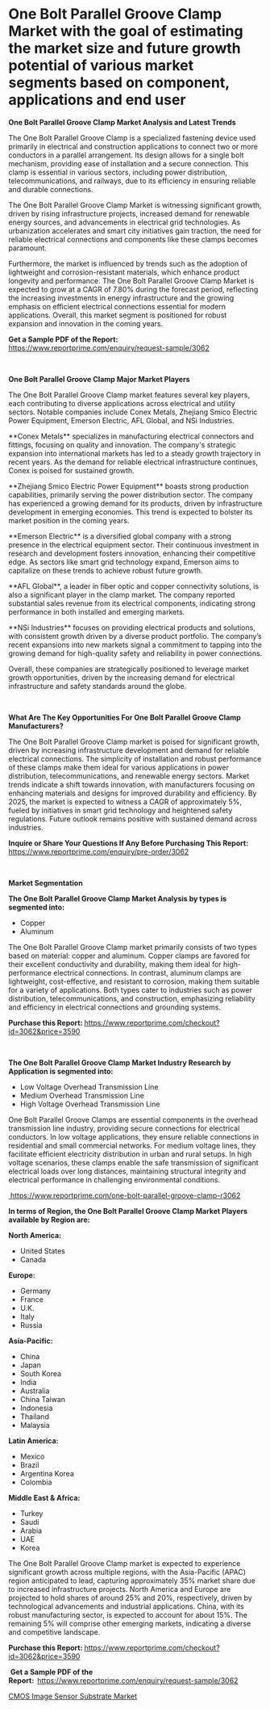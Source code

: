 <p><h1>One Bolt Parallel Groove Clamp Market with the goal of estimating the market size and future growth potential of various market segments based on component, applications and end user</h1></p><p><strong>One Bolt Parallel Groove Clamp Market Analysis and Latest Trends</strong></p>
<p><p>The One Bolt Parallel Groove Clamp is a specialized fastening device used primarily in electrical and construction applications to connect two or more conductors in a parallel arrangement. Its design allows for a single bolt mechanism, providing ease of installation and a secure connection. This clamp is essential in various sectors, including power distribution, telecommunications, and railways, due to its efficiency in ensuring reliable and durable connections.</p><p>The One Bolt Parallel Groove Clamp Market is witnessing significant growth, driven by rising infrastructure projects, increased demand for renewable energy sources, and advancements in electrical grid technologies. As urbanization accelerates and smart city initiatives gain traction, the need for reliable electrical connections and components like these clamps becomes paramount. </p><p>Furthermore, the market is influenced by trends such as the adoption of lightweight and corrosion-resistant materials, which enhance product longevity and performance. The One Bolt Parallel Groove Clamp Market is expected to grow at a CAGR of 7.80% during the forecast period, reflecting the increasing investments in energy infrastructure and the growing emphasis on efficient electrical connections essential for modern applications. Overall, this market segment is positioned for robust expansion and innovation in the coming years.</p></p>
<p><strong>Get a Sample PDF of the Report:&nbsp;</strong> <a href="https://www.reportprime.com/enquiry/request-sample/3062?utm_campaign=2111&utm_medium=2&utm_source=Github&utm_content=ia&utm_term=18032025&utm_id=one-bolt-parallel-groove-clamp">https://www.reportprime.com/enquiry/request-sample/3062</a></p>
<p>&nbsp;</p>
<p><strong>One Bolt Parallel Groove Clamp Major Market Players</strong></p>
<p><p>The One Bolt Parallel Groove Clamp market features several key players, each contributing to diverse applications across electrical and utility sectors. Notable companies include Conex Metals, Zhejiang Smico Electric Power Equipment, Emerson Electric, AFL Global, and NSi Industries.</p><p>**Conex Metals** specializes in manufacturing electrical connectors and fittings, focusing on quality and innovation. The company's strategic expansion into international markets has led to a steady growth trajectory in recent years. As the demand for reliable electrical infrastructure continues, Conex is poised for sustained growth.</p><p>**Zhejiang Smico Electric Power Equipment** boasts strong production capabilities, primarily serving the power distribution sector. The company has experienced a growing demand for its products, driven by infrastructure development in emerging economies. This trend is expected to bolster its market position in the coming years.</p><p>**Emerson Electric** is a diversified global company with a strong presence in the electrical equipment sector. Their continuous investment in research and development fosters innovation, enhancing their competitive edge. As sectors like smart grid technology expand, Emerson aims to capitalize on these trends to achieve robust future growth.</p><p>**AFL Global**, a leader in fiber optic and copper connectivity solutions, is also a significant player in the clamp market. The company reported substantial sales revenue from its electrical components, indicating strong performance in both installed and emerging markets.</p><p>**NSi Industries** focuses on providing electrical products and solutions, with consistent growth driven by a diverse product portfolio. The company’s recent expansions into new markets signal a commitment to tapping into the growing demand for high-quality safety and reliability in power connections.</p><p>Overall, these companies are strategically positioned to leverage market growth opportunities, driven by the increasing demand for electrical infrastructure and safety standards around the globe.</p></p>
<p>&nbsp;</p>
<p><strong>What Are The Key Opportunities For One Bolt Parallel Groove Clamp Manufacturers?</strong></p>
<p><p>The One Bolt Parallel Groove Clamp market is poised for significant growth, driven by increasing infrastructure development and demand for reliable electrical connections. The simplicity of installation and robust performance of these clamps make them ideal for various applications in power distribution, telecommunications, and renewable energy sectors. Market trends indicate a shift towards innovation, with manufacturers focusing on enhancing materials and designs for improved durability and efficiency. By 2025, the market is expected to witness a CAGR of approximately 5%, fueled by initiatives in smart grid technology and heightened safety regulations. Future outlook remains positive with sustained demand across industries.</p></p>
<p><strong>Inquire or Share Your Questions If Any Before Purchasing This Report:</strong> <a href="https://www.reportprime.com/enquiry/pre-order/3062?utm_campaign=2111&utm_medium=2&utm_source=Github&utm_content=ia&utm_term=18032025&utm_id=one-bolt-parallel-groove-clamp">https://www.reportprime.com/enquiry/pre-order/3062</a></p>
<p>&nbsp;</p>
<p><strong>Market Segmentation</strong></p>
<p><strong>The One Bolt Parallel Groove Clamp Market Analysis by types is segmented into:</strong></p>
<p><ul><li>Copper</li><li>Aluminum</li></ul></p>
<p><p>The One Bolt Parallel Groove Clamp market primarily consists of two types based on material: copper and aluminum. Copper clamps are favored for their excellent conductivity and durability, making them ideal for high-performance electrical connections. In contrast, aluminum clamps are lightweight, cost-effective, and resistant to corrosion, making them suitable for a variety of applications. Both types cater to industries such as power distribution, telecommunications, and construction, emphasizing reliability and efficiency in electrical connections and grounding systems.</p></p>
<p><strong>Purchase this Report:&nbsp;</strong><a href="https://www.reportprime.com/checkout?id=3062&price=3590&utm_campaign=2111&utm_medium=2&utm_source=Github&utm_content=ia&utm_term=18032025&utm_id=one-bolt-parallel-groove-clamp">https://www.reportprime.com/checkout?id=3062&price=3590</a></p>
<p>&nbsp;</p>
<p><strong>The One Bolt Parallel Groove Clamp Market Industry Research by Application is segmented into:</strong></p>
<p><ul><li>Low Voltage Overhead Transmission Line</li><li>Medium Overhead Transmission Line</li><li>High Voltage Overhead Transmission Line</li></ul></p>
<p><p>One Bolt Parallel Groove Clamps are essential components in the overhead transmission line industry, providing secure connections for electrical conductors. In low voltage applications, they ensure reliable connections in residential and small commercial networks. For medium voltage lines, they facilitate efficient electricity distribution in urban and rural setups. In high voltage scenarios, these clamps enable the safe transmission of significant electrical loads over long distances, maintaining structural integrity and electrical performance in challenging environmental conditions.</p></p>
<p><a href="https://www.reportprime.com/one-bolt-parallel-groove-clamp-r3062?utm_campaign=2111&utm_medium=2&utm_source=Github&utm_content=ia&utm_term=18032025&utm_id=one-bolt-parallel-groove-clamp">&nbsp;https://www.reportprime.com/one-bolt-parallel-groove-clamp-r3062</a></p>
<p><strong>In terms of Region, the One Bolt Parallel Groove Clamp Market Players available by Region are:</strong></p>
<p>
    <p> <strong> North America: </strong>
        <ul>
            <li>United States</li>
            <li>Canada</li>
        </ul>
        </p> 
    <p> <strong> Europe: </strong>
        <ul>
            <li>Germany</li>
            <li>France</li>
            <li>U.K.</li>
            <li>Italy</li>
            <li>Russia</li>
        </ul>
        </p> 
    <p> <strong> Asia-Pacific: </strong>
        <ul>
            <li>China</li>
            <li>Japan</li>
            <li>South Korea</li>
            <li>India</li>
            <li>Australia</li>
            <li>China Taiwan</li>
            <li>Indonesia</li>
            <li>Thailand</li>
            <li>Malaysia</li>
        </ul>
        </p> 
    <p> <strong> Latin America: </strong>
        <ul>
            <li>Mexico</li>
            <li>Brazil</li>
            <li>Argentina Korea</li>
            <li>Colombia</li>
        </ul>
        </p> 
    <p> <strong> Middle East & Africa: </strong>
        <ul>
            <li>Turkey</li>
            <li>Saudi</li>
            <li>Arabia</li>
            <li>UAE</li>
            <li>Korea</li>
        </ul>
    </p>
    </p>
<p><p>The One Bolt Parallel Groove Clamp market is expected to experience significant growth across multiple regions, with the Asia-Pacific (APAC) region anticipated to lead, capturing approximately 35% market share due to increased infrastructure projects. North America and Europe are projected to hold shares of around 25% and 20%, respectively, driven by technological advancements and industrial applications. China, with its robust manufacturing sector, is expected to account for about 15%. The remaining 5% will comprise other emerging markets, indicating a diverse and competitive landscape.</p></p>
<p><strong>Purchase this Report: </strong><a href="https://www.reportprime.com/checkout?id=3062&price=3590&utm_campaign=2111&utm_medium=2&utm_source=Github&utm_content=ia&utm_term=18032025&utm_id=one-bolt-parallel-groove-clamp">https://www.reportprime.com/checkout?id=3062&price=3590</a></p>
<p>&nbsp;<strong>Get a Sample PDF of the Report:&nbsp;&nbsp;</strong><a href="https://www.reportprime.com/enquiry/request-sample/3062?utm_campaign=2111&utm_medium=2&utm_source=Github&utm_content=ia&utm_term=18032025&utm_id=one-bolt-parallel-groove-clamp">https://www.reportprime.com/enquiry/request-sample/3062</a></p>
<p><strong></strong></p>
<p><p><a href="https://github.com/marlanamarvn/Market-Research-Report-List-1/blob/main/cmos-image-sensor-substrate-market.md?utm_campaign=2111&utm_medium=2&utm_source=Github&utm_content=ia&utm_term=18032025&utm_id=one-bolt-parallel-groove-clamp">CMOS Image Sensor Substrate Market</a></p></p>